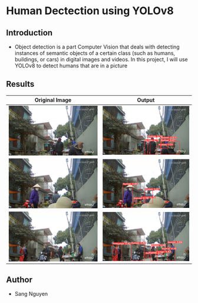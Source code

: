 # Human Dectection using YOLOv8

## Introduction
- Object detection is a part Computer Vision that deals with detecting instances of semantic objects of a certain class (such as humans, buildings, or cars) in digital images and videos. In this project, I will use YOLOv8 to detect humans that are in a picture

## Results

Original Image        |  Output
:-------------------------:|:-------------------------:
![alt text](image/frame324007.45.00-07.50.00.jpg) |  ![alt text](<image/frame324007.45.00-07.50.00 (1).jpg>)
![alt text](image/frame348007.30.00-07.35.00(1).jpg)| ![alt text](image/frame348007.30.00-07.35.00.jpg)
![alt text](image/frame84007.45.00-07.50.00.jpg)|![alt text](image/frame84007.45.00-07.50.00(1).jpg)


## Author
- Sang Nguyen